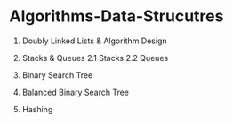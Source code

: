 # Algorithms-Data-Strucutres

1. Doubly Linked Lists & Algorithm Design

2. Stacks & Queues
      2.1 Stacks
      2.2 Queues
  
3. Binary Search Tree

4. Balanced Binary Search Tree

5. Hashing
